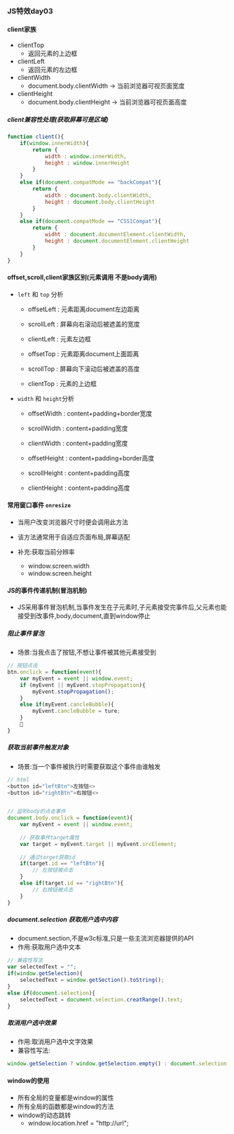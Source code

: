 ### JS特效day03
#### client家族
- clientTop
	- 返回元素的上边框
- clientLeft
	- 返回元素的左边框
- clientWidth
  	- document.body.clientWidth -> 当前浏览器可视页面宽度
- clientHeight
 	- document.body.clientHeight -> 当前浏览器可视页面高度
 
##### client兼容性处理(获取屏幕可是区域)

```js
function client(){
	if(window.innerWidth){
		return {
			width : window.innerWidth,
			height : window.innerHeight
		}
	}
	else if(document.compatMode == "backCompat"){
		return {
			width : document.body.clientWidth,
			height : document.body.clientHeight
		}
	}
	else if(document.compatMode == "CSS1Compat"){
		return {
			widht : document.documentElement.clientWidth,
			height : document.documentElement.clientHeight
		}
	}
}
```

#### offset,scroll,client家族区别(元素调用 不是body调用)
- `left` 和 `top` 分析
	- offsetLeft : 元素距离document左边距离
	- scrollLeft : 屏幕向右滚动后被遮盖的宽度
	- clientLeft : 元素左边框

	- offsetTop : 元素距离document上面距离
	- scrollTop : 屏幕向下滚动后被遮盖的高度
	- clientTop : 元素的上边框

- `width` 和 `height`分析
	- offsetWidth : content+padding+border宽度
	- scrollWidth : content+padding宽度
	- clientWidth : content+padding宽度
	
	- offsetHeight : content+padding+border高度
	- scrollHeight : content+padding高度
	- clientHeight : content+padding高度

#### 常用窗口事件 `onresize`
- 当用户改变浏览器尺寸时便会调用此方法
- 该方法通常用于自适应页面布局,屏幕适配

- 补充:获取当前分辨率
	- window.screen.width
	- window.screen.height

#### JS的事件传递机制(冒泡机制)
- JS采用事件冒泡机制,当事件发生在子元素时,子元素接受完事件后,父元素也能接受到改事件,body,document,直到window停止

##### 阻止事件冒泡
- 场景:当我点击了按钮,不想让事件被其他元素接受到

```js
// 按钮点击
btn.onclick = function(event){
	var myEvent = event || window.event;
	if (myEvent || myEvent.stopPropagation){
		myEvent.stopPropagation();
	}
	else if(myEvent.cancleBubble){
		myEvent.cancleBubble = ture;
	}
	
}
```
##### 获取当前事件触发对象
- 场景:当一个事件被执行时需要获取这个事件由谁触发

```js
// html
<button id="leftBtn">左按钮<>
<button id="rightBtn">右按钮<>


// 监听body的点击事件
document.body.onclick = function(event){
	var myEvent = event || window.event;
	
	// 获取事件target属性
	var target = myEvent.target || myEvent.srcElement;
	
	// 通过target获取id
	if(target.id == "leftBtn"){
		// 左按钮被点击
	}
	else if(target.id == "rightBtn"){
		// 右按钮被点击
	}
}
```

##### document.selection 获取用户选中内容
- document.section,不是w3c标准,只是一些主流浏览器提供的API
- 作用:获取用户选中文本

```js
// 兼容性写法
var selectedText = "";
if(window.getSelection){
	selectedText = window.getSection().toString();
}
else if(document.selection){
	selectedText = document.selection.creatRange().text;
}
```

##### 取消用户选中效果
- 作用:取消用户选中文字效果
- 兼容性写法:

```js
window.getSelection ? window.getSelection.empty() : document.selection.removeAllRange();
```

#### window的使用
- 所有全局的变量都是window的属性
- 所有全局的函数都是window的方法
- window的动态跳转
	- window.location.href = "http://url";